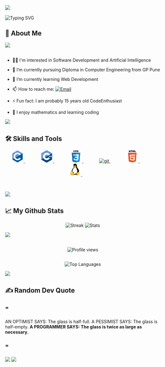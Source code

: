 <img src="https://capsule-render.vercel.app/api?&color=gradient&height=350&section=header&text=Hey,%20👋%20I%20am%20Swaraj!&fontSize=75&animation=fadeIn&textColor=white">


![Typing SVG](https://readme-typing-svg.herokuapp.com/?lines=A%20full%20time%20learner%20and%20programmer.;%20A%20Computer%20Engineering%20Student.&font=italic&fontSize=50&color=FF4500&fontWeight=bold)


## 🚀 About Me

<img src="https://user-images.githubusercontent.com/73097560/115834477-dbab4500-a447-11eb-908a-139a6edaec5c.gif">

## 

- 👩‍💻 I'm interested in Software Development and Artificial Intelligence 

- 🌱 I’m currently pursuing Diploma in Computer Engineering from GP Pune

- 👀 I’m currently learning Web Development

- 📫 How to reach me:   [![Email](https://img.shields.io/badge/Mail-004788?style=for-the-badge&logo=gmail&logoColor=red)](mailto:swarajmohite16@gmail.com)

- ⚡ Fun fact: I am probably 15 years old CodeEnthusiast

- 🧠 I enjoy mathematics and learning coding

<img src="https://user-images.githubusercontent.com/73097560/115834477-dbab4500-a447-11eb-908a-139a6edaec5c.gif">


## 🛠 Skills and Tools

 <p align= " center">

  <a href="https://www.cprogramming.com/" target="_blank" rel="noreferrer">
    <img src="https://raw.githubusercontent.com/devicons/devicon/master/icons/c/c-original.svg" alt="c" width="40" height="40"/>
  </a> &nbsp&nbsp&nbsp&nbsp&nbsp&nbsp&nbsp&nbsp&nbsp&nbsp&nbsp&nbsp
  <a href="https://www.w3schools.com/cpp/" target="_blank" rel="noreferrer">
    <img src="https://raw.githubusercontent.com/devicons/devicon/master/icons/cplusplus/cplusplus-original.svg" alt="cplusplus" width="40" height="40"/>
  </a> &nbsp&nbsp&nbsp&nbsp&nbsp&nbsp&nbsp&nbsp&nbsp&nbsp&nbsp&nbsp
  <a href="https://www.w3schools.com/css/" target="_blank" rel="noreferrer">
    <img src="https://raw.githubusercontent.com/devicons/devicon/master/icons/css3/css3-original-wordmark.svg" alt="css3" width="40" height="40"/>
  </a> &nbsp&nbsp&nbsp&nbsp&nbsp&nbsp&nbsp&nbsp&nbsp&nbsp&nbsp&nbsp
  <a href="https://git-scm.com/" target="_blank" rel="noreferrer">
    <img src="https://www.vectorlogo.zone/logos/git-scm/git-scm-icon.svg" alt="git" width="40" height="40"/>
  </a> &nbsp&nbsp&nbsp&nbsp&nbsp&nbsp&nbsp&nbsp&nbsp&nbsp&nbsp&nbsp
  <a href="https://www.w3.org/html/" target="_blank" rel="noreferrer">
    <img src="https://raw.githubusercontent.com/devicons/devicon/master/icons/html5/html5-original-wordmark.svg" alt="html5" width="40" height="40"/>
  </a> &nbsp&nbsp&nbsp&nbsp&nbsp&nbsp&nbsp&nbsp&nbsp&nbsp&nbsp&nbsp
  <a href="https://www.linux.org/" target="_blank" rel="noreferrer">
    <img src="https://raw.githubusercontent.com/devicons/devicon/master/icons/linux/linux-original.svg" alt="linux" width="40" height="40"/>
  </a> &nbsp&nbsp&nbsp&nbsp&nbsp&nbsp&nbsp&nbsp&nbsp&nbsp&nbsp&nbsp
</p>



<br><br>
<img src="https://user-images.githubusercontent.com/73097560/115834477-dbab4500-a447-11eb-908a-139a6edaec5c.gif">
## 📈 My Github Stats
 <p align= " center">
  <img src="https://github-readme-streak-stats.herokuapp.com/?user=SwarajMohite&show_icons=true&locale=en&theme=dark" alt="Streak">
  <img src="https://github-readme-stats.vercel.app/api?username=SwarajMohite&show_icons=true&locale=en&theme=dark" alt="Stats">
  </p>
<img src="https://user-images.githubusercontent.com/73097560/115834477-dbab4500-a447-11eb-908a-139a6edaec5c.gif">

##
<p align= " center"> 
  <img src="https://komarev.com/ghpvc/?username=SwarajMohite&label=Profile%20views&color=0e75b6&style=flat&show_icons=true&locale=en&theme=dark" alt="Profile views">
 
</p>



##

  <p align= " center">
  <img align= " center" src="https://github-readme-stats.vercel.app/api/top-langs?username=SwarajMohite&layout=compact&show_icons=true&locale=en&theme=dark" alt="Top Languages">
</p>
<img src="https://user-images.githubusercontent.com/73097560/115834477-dbab4500-a447-11eb-908a-139a6edaec5c.gif">

## ✍️ Random Dev Quote
## "
 AN OPTIMIST SAYS: The glass is half-full. A PESSIMIST SAYS: The glass is half-empty. <b>A PROGRAMMER SAYS: The glass is twice as large as necessary. </b> 
## "


<img src="https://user-images.githubusercontent.com/73097560/115834477-dbab4500-a447-11eb-908a-139a6edaec5c.gif">



<img src="https://capsule-render.vercel.app/api?&section=header&animation=fadeIn&height=150">

 
                
            